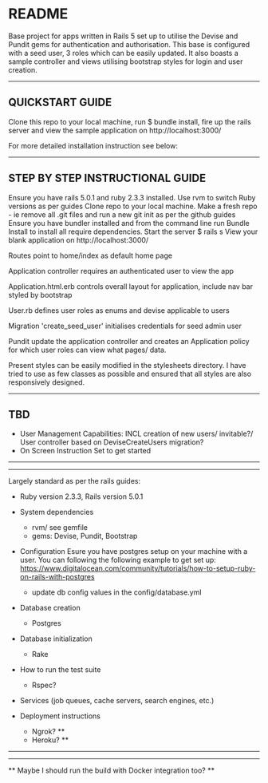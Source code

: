# README

Base project for apps written in Rails 5 set up to utilise the Devise and Pundit gems for authentication and authorisation. This base is configured with a seed user, 3 roles which can be easily updated. It also boasts a sample controller and views utilising bootstrap styles for login and user creation.

--------------------------------------------------------------
QUICKSTART GUIDE
--------------------------------------------------------------
Clone this repo to your local machine, run $ bundle install, fire up the rails server and view the sample application on http://localhost:3000/

For more detailed installation instruction see below:


--------------------------------------------------------------
STEP BY STEP INSTRUCTIONAL GUIDE
--------------------------------------------------------------
Ensure you have rails 5.0.1 and ruby 2.3.3 installed. Use rvm to switch Ruby versions as per guides 
Clone repo to your local machine. 
Make a fresh repo - ie remove all .git files and run a new git init as per the github guides
Ensure you have bundler installed and from the command line run Bundle Install to install all require dependencies.
Start the server $ rails s
View your blank application on http://localhost:3000/

Routes point to home/index as default home page

Application controller requires an authenticated user to view the app

Application.html.erb controls overall layout for application, include nav bar styled by bootstrap

User.rb defines user roles as enums and devise applicable to users

Migration 'create_seed_user' initialises credentials for seed admin user

Pundit update the application controller and creates an Application policy for which user roles can view what pages/ data.

Present styles can be easily modified in the stylesheets directory. I have tried to use as few classes as possible and ensured that all styles are also responsively designed.

--------------------------------------------------------------
TBD
--------------------------------------------------------------
- User Management Capabilities: INCL creation of new users/ invitable?/ User controller based on DeviseCreateUsers migration?
- On Screen Instruction Set to get started
--------------------------------------------------------------
--------------------------------------------------------------

Largely standard as per the rails guides:

* Ruby version 2.3.3, Rails version 5.0.1

* System dependencies 
	- rvm/  see gemfile
	- gems: Devise, Pundit, Bootstrap

* Configuration
	Esure you have postgres setup on your machine with a user. You can following the following example to get set up: https://www.digitalocean.com/community/tutorials/how-to-setup-ruby-on-rails-with-postgres
	- update db config values in the config/database.yml

* Database creation 
	- Postgres

* Database initialization 
	- Rake

* How to run the test suite 
	- Rspec?

* Services (job queues, cache servers, search engines, etc.) 

* Deployment instructions
	- Ngrok? **
	- Heroku? **

--------------------------------------------------------------
--------------------------------------------------------------
** Maybe I should run the build with Docker integration too? **
